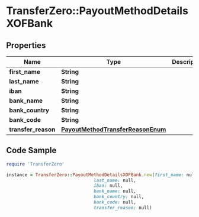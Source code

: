 # TransferZero::PayoutMethodDetailsXOFBank

## Properties

Name | Type | Description | Notes
------------ | ------------- | ------------- | -------------
**first_name** | **String** |  | 
**last_name** | **String** |  | 
**iban** | **String** |  | 
**bank_name** | **String** |  | [optional] 
**bank_country** | **String** |  | [optional] 
**bank_code** | **String** |  | [optional] 
**transfer_reason** | [**PayoutMethodTransferReasonEnum**](PayoutMethodTransferReasonEnum.md) |  | [optional] 

## Code Sample

```ruby
require 'TransferZero'

instance = TransferZero::PayoutMethodDetailsXOFBank.new(first_name: null,
                                 last_name: null,
                                 iban: null,
                                 bank_name: null,
                                 bank_country: null,
                                 bank_code: null,
                                 transfer_reason: null)
```


